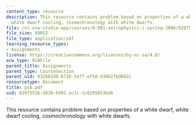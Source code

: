 ```yaml
---
content_type: resource
description: This resource contains problem based on properties of a white dwarf,
  white dwarf cooling, cosmochronology with white dwarfs.
file: /ol-ocw-studio-app/courses/8-901-astrophysics-i-spring-2006/8287551bd830b992ac1c1c6295053bd6_ps6.pdf
file_size: 69852
file_type: application/pdf
learning_resource_types:
- Assignments
license: https://creativecommons.org/licenses/by-nc-sa/4.0/
ocw_type: OCWFile
parent_title: Assignments
parent_type: CourseSection
parent_uid: 932b82d8-6726-547f-ef58-d30b27bd602c
resourcetype: Document
title: ps6.pdf
uid: 8287551b-d830-b992-ac1c-1c6295053bd6
---
```

This resource contains problem based on properties of a white dwarf, white dwarf cooling, cosmochronology with white dwarfs.